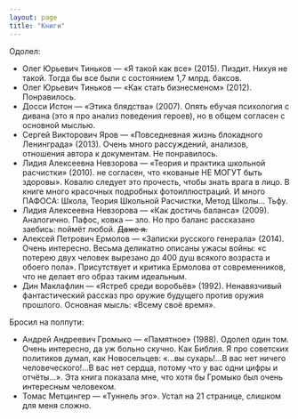 ```yaml
---
layout: page
title: "Книги"
---
```

Одолел:

- Олег Юрьевич Тиньков — «Я такой как все» (2015). Пиздит. Нихуя не такой. Тогда бы все были с состоянием 1,7 млрд. баксов.
- Олег Юрьевич Тиньков — «Как стать бизнесменом» (2012). Понравилось.
- Досси Истон — «Этика блядства» (2007). Опять ебучая психология с дивана (это я про анализ поведения героев), но в общем согласен с основной мыслью.
- Сергей Викторович Яров — «Повседневная жизнь блокадного Ленинграда» (2013). Очень много рассуждений, анализов, отношения автора к документам. Не понравилось.
- Лидия Алексеевна Невзорова — «Теория и практика школьной расчистки» (2010). не согласен, что «кованые НЕ МОГУТ быть здоровы». Ковалю следует это прочесть, чтобы знать врага в лицо. В книге много красочных подробных фотоиллюстраций. И много ПАФОСА: Школа, Теория Школьной Расчистки, Метод Школы... Тьфу.
- Лидия Алексеевна Невзорова — «Как достичь баланса» (2009). Аналогично. Пафос, ковка — зло. Но про баланс рассказано заебись: поймёт любой. <del>Даже я.</del>
- Алексей Петрович Ермолов — «Записки русского генерала» (2014). Очень интересно. Весьма деликатно описаны ужасы войны: «с потерею двух человек вырезано до 400 душ всякого возраста и обоего пола». Присутствует и критика Ермолова от современников, что не делает его образ таким идеальным.
- Дин Маклафлин — «Ястреб среди воробьёв» (1992). Ненавязчивый фантастический рассказ про оружие будущего против оружия прошлого. Основная мысль: «Всему своё время».

Бросил на полпути:

- Андрей Андреевич Громыко — «Памятное» (1988). Одолел один том. Очень интересно, да уж больно скучно. Как Библия. Я про советских политиков думал, как Новосельцев: «...вы сухарь!...В вас нет ничего человеческого!...В вас нет сердца, потому что у вас одни цифры и отчёты...». Эта книга показала мне, что хотя бы Громыко был очень интересным человеком.
- Томас Метцингер — «Туннель эго». Устал на 21 странице, слишком для меня сложно.